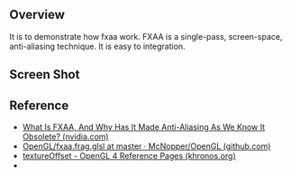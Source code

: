 ## Overview
It is to demonstrate how fxaa work. FXAA is a single-pass, screen-space, anti-aliasing technique. It is easy to integration.

## Screen Shot





## Reference

- [What Is FXAA, And Why Has It Made Anti-Aliasing As We Know It Obsolete? (nvidia.com)](http://developer.download.nvidia.com/assets/gamedev/files/sdk/11/FXAA_WhitePaper.pdf)
- [OpenGL/fxaa.frag.glsl at master · McNopper/OpenGL (github.com)](https://github.com/McNopper/OpenGL/blob/master/Example42/shader/fxaa.frag.glsl)
- [textureOffset - OpenGL 4 Reference Pages (khronos.org)](https://www.khronos.org/registry/OpenGL-Refpages/gl4/html/textureOffset.xhtml)
- 

